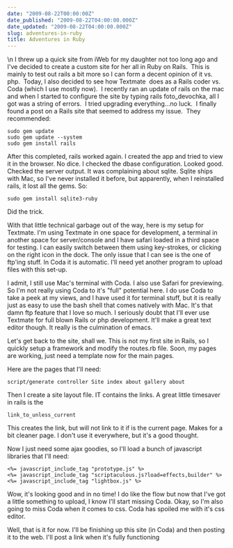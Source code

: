 ```yaml
---
date: "2009-08-22T00:00:00Z"
date_published: "2009-08-22T04:00:00.000Z"
date_updated: "2009-08-22T04:00:00.000Z"
slug: adventures-in-ruby
title: Adventures in Ruby
---
```


\n    I threw up a quick site from iWeb for my daughter not too long ago and I've decided to create a custom site for her all in Ruby on Rails.  This is mainly to test out rails a bit more so I can form a decent opinion of it vs. php.  Today, I also decided to see how Textmate  does as a Rails coder vs. Coda (which I use mostly now).  I recently ran an update of rails on the mac and when I started to configure the site by typing rails foto_devochka, all I got was a string of errors.  I tried upgrading everything...no luck.  I finally found a post on a Rails site that seemed to address my issue.  They recommended:

    sudo gem update
    sudo gem update --system
    sudo gem install rails
    

After this completed, rails worked again.  I created the app and tried to view it in the browser.  No dice.  I checked the dbase configuration.  Looked good.  Checked the server output.  It was complaining about sqlite.  Sqlite ships with Mac, so I've never installed it before, but apparently, when I reinstalled rails, it lost all the gems. So:

    sudo gem install sqlite3-ruby
    

Did the trick.

With that little technical garbage out of the way, here is my setup for Textmate.  I'm using Textmate in one space for development, a terminal in another space for server/console and I have safari loaded in a third space for testing.  I can easily switch between them using key-strokes, or clicking on the right icon in the dock.  The only issue that I can see is the one of ftp'ing stuff.  In Coda it is automatic.  I'll need yet another program to upload files with this set-up.

I admit, I still use Mac's terminal with Coda.  I also use Safari for previewing.  So I'm not really using Coda to it's "full" potential here.  I do use Coda to take a peek at my views, and I have used it for terminal stuff, but it is really just as easy to use the bash shell that comes natively with Mac.  It's that damn ftp feature that I love so much.  I seriously doubt that I'll ever use Textmate for full blown Rails or php development.  It'll make a great text editor though.  It really is the culmination of emacs.

Let's get back to the site, shall we.  This is not my first site in Rails, so I quickly setup a framework and modify the routes.rb file.  Soon, my pages are working, just need a template now for the main pages.

Here are the pages that I'll need:

    script/generate controller Site index about gallery about
    

Then I create a site layout file.  IT contains the links.  A great little timesaver in rails is the

    link_to_unless_current
    

This creates the link, but will not link to it if is the current page.  Makes for a bit cleaner page.  I don't use it everywhere, but it's a good thought.

Now I just need some ajax goodies, so I'll load a bunch of javascript libraries that I'll need:

    <%= javascript_include_tag "prototype.js" %>
    <%= javascript_include_tag "scriptaculous.js?load=effects,builder" %>
    <%= javascript_include_tag "lightbox.js" %>
    

Wow, it's looking good and in no time!   I do like the flow but now that I've got a little something to upload, I know I'll start missing Coda.  Okay, so I'm also going to miss Coda when it comes to css.  Coda has spoiled me with it's css editor.

Well, that is it for now.  I'll be finishing up this site (in Coda) and then posting it to the web.  I'll post a link when it's fully functioning
